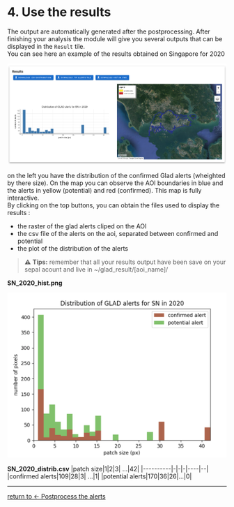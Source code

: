 # 4. Use the results

The output are automatically generated after the postprocessing.
After finishing your analysis the module will give you several outputs that can be displayed in the `Result` tile.  
You can see here an example of the results obtained on Singapore for 2020

![results](./img/results.png) 

on the left you have the distribution of the confirmed Glad alerts (wheighted by there size). On the map you can observe the AOI boundaries in blue and the alerts in yellow (potential) and red (confirmed). This map is fully interactive.  
By clicking on the top buttons, you can obtain the files used to display the results : 
 - the raster of the glad alerts cliped on the AOI
 - the csv file of the alerts on the aoi, separated between confirmed and potential
 - the plot of the distribution of the alerts
 
 > :warning: **Tips:** remember that all your results output have been save on your sepal acount and live in ~/glad_result/[aoi_name]/

 **SN_2020_hist.png**

![histogramme](./img/download_hist.png)  

**SN_2020_distrib.csv**
|patch size|1|2|3| ...|42|
|----------|-|-|-|----|--|
|confirmed alerts|109|28|3| ...|1|
|potential alerts|170|36|26|...|0|

 ---
 [return to &larr; Postprocess the alerts](./postprocess_alerts.md)
